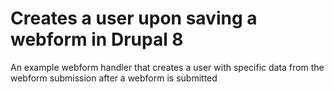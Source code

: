 # Creates a user upon saving a webform in Drupal 8
An example webform handler that creates a user  with specific data from the webform submission after a webform is submitted